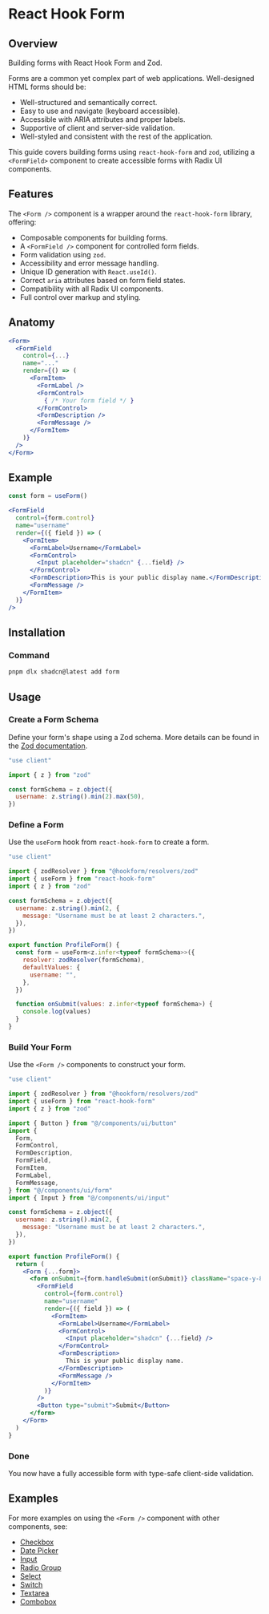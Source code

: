 # React Hook Form

## Overview

Building forms with React Hook Form and Zod.

Forms are a common yet complex part of web applications. Well-designed HTML forms should be:

- Well-structured and semantically correct.
- Easy to use and navigate (keyboard accessible).
- Accessible with ARIA attributes and proper labels.
- Supportive of client and server-side validation.
- Well-styled and consistent with the rest of the application.

This guide covers building forms using `react-hook-form` and `zod`, utilizing a `<FormField>` component to create accessible forms with Radix UI components.

## Features

The `<Form />` component is a wrapper around the `react-hook-form` library, offering:

- Composable components for building forms.
- A `<FormField />` component for controlled form fields.
- Form validation using `zod`.
- Accessibility and error message handling.
- Unique ID generation with `React.useId()`.
- Correct `aria` attributes based on form field states.
- Compatibility with all Radix UI components.
- Full control over markup and styling.

## Anatomy

```jsx
<Form>
  <FormField
    control={...}
    name="..."
    render={() => (
      <FormItem>
        <FormLabel />
        <FormControl>
          { /* Your form field */ }
        </FormControl>
        <FormDescription />
        <FormMessage />
      </FormItem>
    )}
  />
</Form>
```

## Example

```jsx
const form = useForm()

<FormField
  control={form.control}
  name="username"
  render={({ field }) => (
    <FormItem>
      <FormLabel>Username</FormLabel>
      <FormControl>
        <Input placeholder="shadcn" {...field} />
      </FormControl>
      <FormDescription>This is your public display name.</FormDescription>
      <FormMessage />
    </FormItem>
  )}
/>
```

## Installation

### Command

```bash
pnpm dlx shadcn@latest add form
```

## Usage

### Create a Form Schema

Define your form's shape using a Zod schema. More details can be found in the [Zod documentation](https://zod.dev).

```jsx
"use client"

import { z } from "zod"

const formSchema = z.object({
  username: z.string().min(2).max(50),
})
```

### Define a Form

Use the `useForm` hook from `react-hook-form` to create a form.

```jsx
"use client"

import { zodResolver } from "@hookform/resolvers/zod"
import { useForm } from "react-hook-form"
import { z } from "zod"

const formSchema = z.object({
  username: z.string().min(2, {
    message: "Username must be at least 2 characters.",
  }),
})

export function ProfileForm() {
  const form = useForm<z.infer<typeof formSchema>>({
    resolver: zodResolver(formSchema),
    defaultValues: {
      username: "",
    },
  })

  function onSubmit(values: z.infer<typeof formSchema>) {
    console.log(values)
  }
}
```

### Build Your Form

Use the `<Form />` components to construct your form.

```jsx
"use client"

import { zodResolver } from "@hookform/resolvers/zod"
import { useForm } from "react-hook-form"
import { z } from "zod"

import { Button } from "@/components/ui/button"
import {
  Form,
  FormControl,
  FormDescription,
  FormField,
  FormItem,
  FormLabel,
  FormMessage,
} from "@/components/ui/form"
import { Input } from "@/components/ui/input"

const formSchema = z.object({
  username: z.string().min(2, {
    message: "Username must be at least 2 characters.",
  }),
})

export function ProfileForm() {
  return (
    <Form {...form}>
      <form onSubmit={form.handleSubmit(onSubmit)} className="space-y-8">
        <FormField
          control={form.control}
          name="username"
          render={({ field }) => (
            <FormItem>
              <FormLabel>Username</FormLabel>
              <FormControl>
                <Input placeholder="shadcn" {...field} />
              </FormControl>
              <FormDescription>
                This is your public display name.
              </FormDescription>
              <FormMessage />
            </FormItem>
          )}
        />
        <Button type="submit">Submit</Button>
      </form>
    </Form>
  )
}
```

### Done

You now have a fully accessible form with type-safe client-side validation.

## Examples

For more examples on using the `<Form />` component with other components, see:

- [Checkbox](/docs/components/checkbox#form)
- [Date Picker](/docs/components/date-picker#form)
- [Input](/docs/components/input#form)
- [Radio Group](/docs/components/radio-group#form)
- [Select](/docs/components/select#form)
- [Switch](/docs/components/switch#form)
- [Textarea](/docs/components/textarea#form)
- [Combobox](/docs/components/combobox#form)